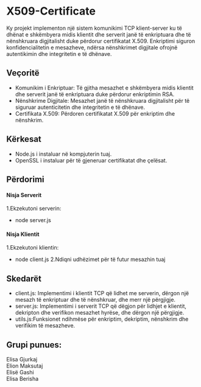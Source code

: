 # X509-Certificate

Ky projekt implementon një sistem komunikimi TCP klient-server ku të dhënat e shkëmbyera midis klientit dhe serverit janë të enkriptuara dhe të nënshkruara digjitalisht duke përdorur certifikatat X.509. Enkriptimi siguron konfidencialitetin e mesazheve, ndërsa nënshkrimet digjitale ofrojnë autentikimin dhe integritetin e të dhënave.

## Veçoritë

- Komunikim i Enkriptuar: Të gjitha mesazhet e shkëmbyera midis klientit dhe serverit janë të enkriptuara duke përdorur enkriptimin RSA.
- Nënshkrime Digjitale: Mesazhet janë të nënshkruara digjitalisht për të siguruar autenticitetin dhe integritetin e të dhënave.
- Certifikata X.509: Përdoren certifikatat X.509 për enkriptim dhe nënshkrim.

## Kërkesat

- Node.js i instaluar në kompjuterin tuaj.
- OpenSSL i instaluar për të gjeneruar certifikatat dhe çelësat.

## Përdorimi

#### Nisja Serverit
1.Ekzekutoni serverin:
- node server.js

#### Nisja Klientit
1.Ekzekutoni klientin:
- node client.js 
2.Ndiqni udhëzimet për të futur mesazhin tuaj 


## Skedarët

- client.js: Implementimi i klientit TCP që lidhet me serverin, dërgon një mesazh të enkriptuar dhe të nënshkruar, dhe merr një përgjigje.
- server.js: Implementimi i serverit TCP që dëgjon për lidhjet e klientit, dekripton dhe verifikon mesazhet hyrëse, dhe dërgon një përgjigje.
- utils.js:Funksionet ndihmëse për enkriptim, dekriptim, nënshkrim dhe verifikim të mesazheve.

## Grupi punues: 
Elisa Gjurkaj  
Elion Maksutaj  
Elisë Gashi  
Elisa Berisha 

